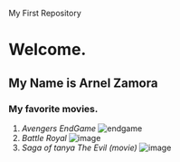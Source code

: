  My First Repository
# Welcome.
## My Name is Arnel Zamora
### My favorite movies.
1. *Avengers EndGame*
![endgame](https://github.com/user-attachments/assets/26e5161a-cf90-4e7e-b82e-da5ca9f8a706)
2. *Battle Royal*
![image](https://github.com/user-attachments/assets/ac1e70a9-8be9-45d7-9031-a8efcd6f2218)
3. *Saga of tanya The Evil (movie)*
![image](https://github.com/user-attachments/assets/7e5d92e8-26e9-41e1-b41f-1a78a5baca2d)
